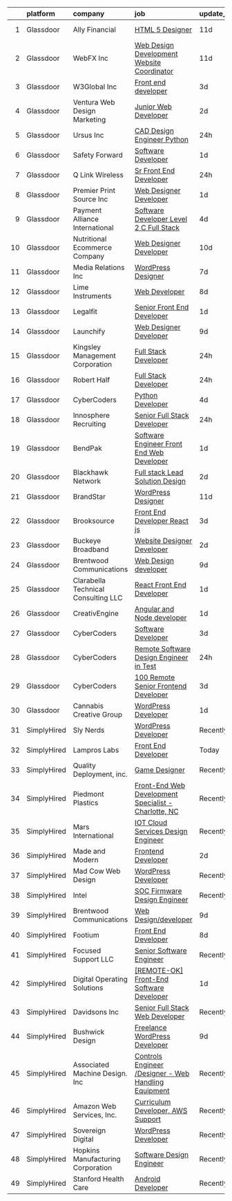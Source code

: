 

|    | platform    | company                             | job                                                                                                                                                                                                                                                                                                                                                                                                                                                                                                                                                                                                                                                                                                                                                                                                                                                                                                                                                                                                                                                                                                                                                                                                                                                                                                                                                                                                                            | update_time   | location          |
|---:|:------------|:------------------------------------|:-------------------------------------------------------------------------------------------------------------------------------------------------------------------------------------------------------------------------------------------------------------------------------------------------------------------------------------------------------------------------------------------------------------------------------------------------------------------------------------------------------------------------------------------------------------------------------------------------------------------------------------------------------------------------------------------------------------------------------------------------------------------------------------------------------------------------------------------------------------------------------------------------------------------------------------------------------------------------------------------------------------------------------------------------------------------------------------------------------------------------------------------------------------------------------------------------------------------------------------------------------------------------------------------------------------------------------------------------------------------------------------------------------------------------------|:--------------|:------------------|
|  1 | Glassdoor   | Ally Financial                      | [HTML 5 Designer](https://www.glassdoor.com/partner/jobListing.htm?pos=116&ao=1110586&s=58&guid=000001810972fffd8804ea212855211b&src=GD_JOB_AD&t=SR&vt=w&cs=1_771a8a9e&cb=1653720940876&jobListingId=1007867391726&cpc=2CAED5C921A5F994&jrtk=3-0-1g44n6016r18v801-1g44n601j38p3000-dd3b86276175e6eb--6NYlbfkN0DJ5QQ_XkAtnGD7OtNJBPWnMWX0-0yeBIg3SyIy7sPtwbzsSHHn3ObDFBkKUa5OGl8y0dJf7yi6WMV9-1iI2ctkQMj36Vqu3nfxqejcT7v8oHdks7-CuL-83cB3HB-Ah8QbIvJPvSePv3qF5JxlHe6ga12IDixKV-SilRGvR4Ha-swXKw3kcUcG2nZCHIr3XpuCOE6DrYWZfJUWBf-1qdgXTqYSFLo_6AO16FT3xCqqVSa3GEjh-m_4PIPPAbgD6_QV-nFJwHUQBOnKNpld3rBaOnPqc6SK4TtnUaHfrzk8REJ9bvQ5bsw8FXbDsNZyExc3cwMROuRGfLB0guthH-fzmh3XftZSCrjut_bIO3zlxsuVBkl7qC1A9YcUqXn5ceEqicUgXkH0c7hkvEMiVKT_LL_IkFEINrrwoj9I0rG3ZrhhqfjGoHDNAPxiyxsh_MOdlVZrp4iexlW3o0aJcAQZfcJa4bqFy4tHKbCFZBKY-g%3D%3D)                                                                                                                                                                                                                                                                                                                                                                                                                                                                                                                                                                                              | 11d           | Charlotte, NC     |
|  2 | Glassdoor   | WebFX  Inc                          | [Web Design   Development Website Coordinator](https://www.glassdoor.com/partner/jobListing.htm?pos=115&ao=1110586&s=58&guid=000001810972fffd8804ea212855211b&src=GD_JOB_AD&t=SR&vt=w&cs=1_c827d2ad&cb=1653720940876&jobListingId=1007867152536&cpc=1D891ED3EFC3904E&jrtk=3-0-1g44n6016r18v801-1g44n601j38p3000-d2b1e09899c05ffd--6NYlbfkN0AA3uNcJ0aeXBAdVd1dUlJvZjHaUXbbC2QUFGJChoFW7xEU327m6es5SMDBLQ2TxuFEa0RUFFTaqhylc_6hbIVXmDSLVufWYzaoHFGeAX05mImnfeRfYA4siJk5coIyVNPx-XreKQmYyM0J8nGfJtJpKNCrs1JRihQ99O00DYlP8j7TAO8Y04cOGZZIa_MpTpUSWir_QmYg9iNhKPLpfz1s2ceWeR11V5ySShX8X7CiSzJUpqd2EbVbI4YZ6jZV5PTAjqIVR-dcQtp_xxEktq6EsoSainfaj4J2eDlMGfuQy34bxF9Akd6pHPNTRn67dQSVN-LIn9a9kfYvy1xwpl3abzpvg2Y5XKr00PVao0pBe-D2pqEy1AZ_FR7cesQ1ASpX-mM16_5SX-p8TSxH9uCVV5h-455c5IaNpROYdWfOphOlIfP5-dQagPZZe1F-wjTJ7rhTg7OralivPfqmWPYCt_2q4TJkwyJ6kN5k69PrCmW_NIqWGuuYktGOIqLFA_8YvB6AjFlBt-pKPZmJF6q_7O9YUGolyUvBqGDrki5q0rx3tBxWaoLH5XbsB0HhxfcSJq_7IwxTEr9FFvCOnXZ7b68JBPKCnQo%3D)                                                                                                                                                                                                                                                                                                                                                                                                                                               | 11d           | Harrisburg, PA    |
|  3 | Glassdoor   | W3Global Inc                        | [Front end developer](https://www.glassdoor.com/partner/jobListing.htm?pos=129&ao=1110586&s=58&guid=000001810972fffd8804ea212855211b&src=GD_JOB_AD&t=SR&vt=w&ea=1&cs=1_ddbe5a1d&cb=1653720940878&jobListingId=1007889419347&cpc=F41FEAB56D215062&jrtk=3-0-1g44n6016r18v801-1g44n601j38p3000-cee1af2dbf592fa2--6NYlbfkN0DQr0I1mkHTYCHIQl-Z2q2GFo8_WIakD9g7JG9Jpso0F1szWHTNQT333qdHOIIMC5XkenjHyG7f6yVIRy_KGKxWbC_gJKq89XtGSki8jAymhnuZxKhKftoBMA8r_dcCHSkgK0A0vIENMTgqCVvQS94W2l67bws2_VF1ZmOGaesFcVeQEllFSjzindyIbE9dqrnEmvk6Q80vGJSzefwW1jXVqjf9SEYaoXGSYQw8UfDm6_VffZVfIoqm5PL4OhxFXps52-U3k_v-kQ8qntW9TtBAJXpgz39OG2MrAgvVSz_cbFozgdLl8oqwCEK5_PD5YskB4vpRvQ3uY8OZcK9IGwm9jFgUKUb5WhG7yTCafW4GbYYBTfodwEDHrJyPOEDgizj7iEJQVU79eugt9u-uNluFhD6TSZE06761CcOPpUjxKgUwZrilfM2pbfBUG88TtOmLwmakjX8RA_EO5a5yX7t7zT1DkObw2KZWaC28FdfMvUqkRn46j8crEpg1eFlOdpZbFqsDVm0NKIcwa3O7mvl4bOfoE2kOYXPgl8MRezAjwkdV7C7J-_44rG0lVm6qGlIxueucluRD0g%3D%3D)                                                                                                                                                                                                                                                                                                                                                                                                                                                                                     | 3d            | Irving, TX        |
|  4 | Glassdoor   | Ventura Web Design   Marketing      | [Junior Web Developer](https://www.glassdoor.com/partner/jobListing.htm?pos=110&ao=1110586&s=58&guid=000001810972fffd8804ea212855211b&src=GD_JOB_AD&t=SR&vt=w&ea=1&cs=1_562356a1&cb=1653720940875&jobListingId=1007892280145&cpc=C19BE7EA145E205E&jrtk=3-0-1g44n6016r18v801-1g44n601j38p3000-f58e0483c0f637ff--6NYlbfkN0CmraHna9DcHfF2V8twC4nd-R4KSekRWSQIrtAmzOAoEDGTnGSJl2c5m2zjDBOg3jEQ21fQLZE58Me1pvd_X1SBBwqGSbzq8gIWGR57smstjvD8BwlcAua1FnqLdGyKcjnRVI25IBWVsndNRI1CFM7pq2kHEMRssX0HKQfZMttVt5Nr_7Pkey6uzoAMjMQiOC_ECsAEUPIFzRiP8yeGZSCY4QQ06Onbs-yPJSz3TYOVtSYx9SR20ti7Q2YLlhBQyIWPwYUefiFmXDKmmvRYYMjUwDfNWfiVqtalzq3NeWZv0WpRJbX9wKTi3YGYdCIyUnt1lIiZZTldijG7X6URl6oTrByS3zQHt2IzILxOhJKNgUBfW4M6vZKRe8W1L0QNnitOzWTEPUiVbCRCvpfV53aZLGYN68FINp_W1d-44LPcD1vJdeY0JOEPnk-en8ZrX2DClgiZHN5K8JaxekXBlY6vdL6ajdjqqX_P-C9hKoYC8NGrAC-2VGYqLge1qwA_7wc%3D)                                                                                                                                                                                                                                                                                                                                                                                                                                                                                                                                                                  | 2d            | Tampa, FL         |
|  5 | Glassdoor   | Ursus  Inc                          | [CAD Design Engineer   Python](https://www.glassdoor.com/partner/jobListing.htm?pos=119&ao=1110586&s=58&guid=000001810972fffd8804ea212855211b&src=GD_JOB_AD&t=SR&vt=w&ea=1&cs=1_e1a41682&cb=1653720940877&jobListingId=1007899348079&cpc=155EB9D5185558AF&jrtk=3-0-1g44n6016r18v801-1g44n601j38p3000-ecdf41b4d1e677c7--6NYlbfkN0CT8vBT9H5mqECx2dfLV_FONLPDKpIRssxVwtj05Tmm4rA5I0VNOPdM1oYsK66ov5pj6iPwSSFOVX5QPFO8Nv2EPILl9BcubqbR63heN1CiXRTgsYdYkJL4k-GBQ9B8JnSs63UVZ9l0LqjPF4pOCwLZlv4oQuB4GZEei26c3EdSaHYGFZq8Odzm2xnEd7hMB5KT6Y6HWF0sc2rPZydovcv4HN3wWA-yRkOCsQLIVePqtBIH1gKTmBCVF2gAEzCroV4JubQWGS_FS3tqZBrXlj7OU-DX4116w-uERMbjCj0BAleJmE51Tz3xBswL8M_tPHHd3EISEuh106vUB0pvmX3UlfVJ2asYE2ijuDJiE7N99I_U3ki8e13W1oCJ_EC2VWaIRdwnk_gr43EC8y_DBLHfAHtkUCMoH1p67-0YCToGydb41Qx97IAwOlSaUAouc4Z1REZDxNVsbL5J6hjL73bdtUP2pp6EPL7izOUClAWokNhJjwUlJZ6B0mbA9VK7FJ7uZ-HWwdSPHWLVjs-DafGsgRHBhhATyWgl3EvHx2bn6FyjGdFQMEwnxCiXSe9GGzWrYcQugpjjZpTKp7EoYcBI75SFbv1LdcAsIYkSymJAl5Iyr9SRemqkRzBNt43F90LQt4TdMyHDXITueQ0vbNOfYMffCgOqODLLiPOlErFjkOdCT9O3pDx9V1p_FGz-T3SIGz3YQC8UpB53h7chb51M4FeY8VPC8vVPZNef0CZY_yEp_CshosIu2fzhEM-lU0l52Xk7TkFvC5hLCBlPwNPrBD7WDBIj3VwyiZqPHgTE0C9SbafMsKDWyvSHQWdzNFDJ5mswkiRWP_vl8DOL_tUT-7rN6IuvSc98VyflqYS4mQK_fH8GVReCV6qYgNJFIDUWzoPo2kDEBHVUsOPzGldWUHWx5hjOLH7b9wCWW8saPvmvoJ_F0B9mKclP-RlXLeREyBAliePR9Bcia_2cZTD1WKw3dt_PzNvq-cG1Eua-vB-ASmcfYjS9Ke2lz1gWkVE%3D)                          | 24h           | Redmond, WA       |
|  6 | Glassdoor   | Safety Forward                      | [Software Developer](https://www.glassdoor.com/partner/jobListing.htm?pos=107&ao=1110586&s=58&guid=000001810972fffd8804ea212855211b&src=GD_JOB_AD&t=SR&vt=w&ea=1&cs=1_986cdd1b&cb=1653720940875&jobListingId=1007894970502&cpc=95727D28359A3DAF&jrtk=3-0-1g44n6016r18v801-1g44n601j38p3000-d2234119712e96bc--6NYlbfkN0ATuzukLZvOA7Cxi5gGVTPK8s05ijijAIGQnHXs5Od0X2blyjSMM-m25ArxlsB45SY9H3NIzFHQ9e4bvurjNH7xdXqQ2i74zdS6RFiU-AaW7icQq74x3lyeJBGo1pYDG3HumxF3nX6MVtVITXkbqDVJ0XAS2qGIk9w48nK9--xD8vuOxOimk5SJomqHuNEg9Q_-awVdAZMzKJrF7PXiIhd_5I64AWkjzvijiB4LhXw7X-NuznNBfQEN7562DEZp9Mst5c38cLp-qmooTEehFWscecOPkfyxcQeTfKKaxk6krWy1CncRjy9LqqTyrItKXZRDCpnnjwn2c2XAPBRGK4sRq2361FcVwqL3DV9mJwT8IXflvvamXKVSzVWeo85PVbX8BI8GUMKOucquCU17l5ujwWczzBwx_PAqQhYU8RE_ra3RMXAh5T1Pxo5FAwH_e3JC-cxwTahqBQ_6TrCB61w5584l2HajSvE8FJMX7aNlDgL-oINcxIGHz4FNafIU1k1C7MklJ9t2dA%3D%3D)                                                                                                                                                                                                                                                                                                                                                                                                                                                                                                                                                      | 1d            | Grand Forks, ND   |
|  7 | Glassdoor   | Q Link Wireless                     | [Sr  Front End Developer](https://www.glassdoor.com/partner/jobListing.htm?pos=108&ao=1110586&s=58&guid=000001810972fffd8804ea212855211b&src=GD_JOB_AD&t=SR&vt=w&ea=1&cs=1_93cf3c22&cb=1653720940875&jobListingId=1007899211820&cpc=987D8AFE463DF687&jrtk=3-0-1g44n6016r18v801-1g44n601j38p3000-35b4da91724df568--6NYlbfkN0C1n-7uwLBmXreK9Hz04i1NaXR3ByHk8AHoFYtQOHcuct8v_y8Q8Nx7VN8nEPBN_jboIi0IHUUn3X22BMq9N37shm8wWDJm-e8ovFNOurJxO8WQWmbDfFLUTIQahsgMgAoxeXHP0qp158t7GRnrkyOoiCs_qSaBiSY6vhNn50kc6FkSFF9SvQwDuoygrUA28pwqWQJlvfgTG8kMquflZiOBJewibJUOVDGM2JBsdhNb3OVOcM4go4e8HE7QhTStFIC_h_sZpufEwhqiGu77oc5Qx5Ub_-GhwRrulgJz4B2-5SvHWnHP15DerIY97Hsj6kjXe5DJAygQUgyqLcF6-4fae0Ck-SuJaXsLOxqdxPKzDLXo4Mh0JJmkDGpi16zfBvpd4SrGBvg9Fl9j5XhpjMpLLoSuJcMJFr2YQdpAIyPeHG98rIzok5MoqWXOpHrTW7wTapk2AYvWc7nv2zR-z1yERR-esWpTmhDagJhZJCW16dW2JrFdkIPTmRI5ycRqd-tgek9P-LTP8g%3D%3D)                                                                                                                                                                                                                                                                                                                                                                                                                                                                                                                                                 | 24h           | Coral Springs, FL |
|  8 | Glassdoor   | Premier Print Source  Inc           | [Web Designer Developer](https://www.glassdoor.com/partner/jobListing.htm?pos=103&ao=1110586&s=58&guid=000001810972fffd8804ea212855211b&src=GD_JOB_AD&t=SR&vt=w&ea=1&cs=1_25f286f5&cb=1653720940874&jobListingId=1007895415403&cpc=E1C104E4DB0A9973&jrtk=3-0-1g44n6016r18v801-1g44n601j38p3000-3dc078c8e30d1a83--6NYlbfkN0DLxniXb9xd09bch3T7EymxCrgj1jiT2kSu__xrmi42oGxzzzo97FWMuz5H_UM-cXmzqa7wjzf8VoUiGyVnzssMnWZt8FcDOHILr7ug3XV4mgzy7rChbodvAPHAbtc8rcQYulHO-nuFQcCe4LKMjHKvpC-jfGz29N8gJX7Rh9PK7UOqqlSuRWHglqT8KpBPF--BTg9ng-HxksI_Nx1l7OQo85MI9sWmH5JRlenrvQYaWbNklqEVwweg_P2tjPxAliq3k5caWBgqM16IsOqDHBHGPrWiGbiDmRuyzgREzAeWGWCD9r6kERtiUjRwW3G2grlfzoDKtekp2l5I-bwnLaDvFVElxq5IOxOBfucUwMlX2zx9TOOf0HCf-fwUHEt-47WD8eJvG002nzoYUWOc1vfydzOFv1esDGyqByuZdZxuIqGTkitLDxzJmZ5FBLdStlJwM9sJpwUsFOYDrnJFD20E4WF-V-trPhDP6UmL2Vfiyfl0JeLJR-7t9mmMUcE30YGfe9e0HxJijg%3D%3D)                                                                                                                                                                                                                                                                                                                                                                                                                                                                                                                                                  | 1d            | Garden Grove, CA  |
|  9 | Glassdoor   | Payment Alliance International      | [Software Developer Level 2  C  Full Stack ](https://www.glassdoor.com/partner/jobListing.htm?pos=117&ao=1110586&s=58&guid=000001810972fffd8804ea212855211b&src=GD_JOB_AD&t=SR&vt=w&ea=1&cs=1_9de80b2f&cb=1653720940876&jobListingId=1007885964415&cpc=DE56C24FF6DEC286&jrtk=3-0-1g44n6016r18v801-1g44n601j38p3000-41ae1a49ac1b7205--6NYlbfkN0DI5MC_FAJOIN0uwxh5k2tHIccDik7VxFTFspjfCTPRyJ2T58NbkrEbH9QrrxJyZITEQIjOdHeT--GC6mkAj0jNdBz3vu4BbirtW4JHApgsEllww1ERw03U72qcwVRFpkI5opzMDS-KdxR9NGyvUD2mLELBXC_xWmG0ZDUeDdrxc5KDjdDi0ZoZjWTdesRiPvoZS01l6i0HeTXLEVudWZnlQ4XcmbgcwllAyHa2Vg8POwvHIh5OSys1Vjqy-J9rRRMX7Q9Z2M-fvEg3-fzUa8PjC2fm6LCLtaagmpBlaYyJxIEm1Y2NSiIzds8kz1Pii1PzGiJha8iu3i6xQ0Du593IIapaTyi-f41NY_yXK_p192oiy9YG8EziW8sJsYtmwtWROJmdbrZzEEczKy8m48dMoiDr2lJn9hLfoP6JEU4SEOvCIy5R--W1AnWXGYV6YWo0C_rzhTUpECZc_q0SFjywraL80fV8hYGTb5IipMwhoneGhOXGQb2VDGg1aTqTjtRr6oAztTVIgmGPAP1f46kc)                                                                                                                                                                                                                                                                                                                                                                                                                                                                                                                          | 4d            | Remote            |
| 10 | Glassdoor   | Nutritional Ecommerce Company       | [Web Designer Developer](https://www.glassdoor.com/partner/jobListing.htm?pos=102&ao=1110586&s=58&guid=000001810972fffd8804ea212855211b&src=GD_JOB_AD&t=SR&vt=w&ea=1&cs=1_efd456c7&cb=1653720940874&jobListingId=1007870163065&cpc=80CA950050679DE4&jrtk=3-0-1g44n6016r18v801-1g44n601j38p3000-05730f7d874a8101--6NYlbfkN0A4hgeKHdLyHgzaskNEvl2xXMVaueUT71iJOYpLYISQUI4874FyV4y-9t0XBQqIHQwgodLoD-hlKBw30pOxe1lfS9odE7bVLnq0mhISBtPVjY2wHSxJJ9n-Qo1a-L7K03ejCZ_ueN6182PjFP47O-7FCZrHRlTpoj7jtMdDTRdxMGfgMxiQLQIQXOB5-88trjzRFoBc2xAm7xgvHTA7Gcyq6-sMdh0nAJy3i6nBmMEfp2F6XL_sASGpttXO1Nmo_ONBQkS_xQ3NruX_8hz66EUJgnZbTXCwDxfWfsF0qnjJA7VbzXxWUw37DaHZxdkMjiw9bhOvdQOBQRjE50juxrnwiWwFPQ9V8EvMqzw47_8WwgV0SOrZfq0hzTiS9lox_oKoasuWFC_xtadzgKKDGSII3Kv7lzLSuqdHMHU1UQMdNv0CqS3rXI_pGkdwF7c8SLRlI02bzbdlq8G4qn8m80aDkN1hYemEURberBu7C5ohsb6JwdjeDAtYu0RUqUHlOcM%3D)                                                                                                                                                                                                                                                                                                                                                                                                                                                                                                                                                                | 10d           | Mesa, AZ          |
| 11 | Glassdoor   | Media Relations  Inc                | [WordPress Designer](https://www.glassdoor.com/partner/jobListing.htm?pos=101&ao=1110586&s=58&guid=000001810972fffd8804ea212855211b&src=GD_JOB_AD&t=SR&vt=w&cs=1_82222dd6&cb=1653720940873&jobListingId=1007880554824&cpc=A02452D03F4C00D8&jrtk=3-0-1g44n6016r18v801-1g44n601j38p3000-74167e276388d39e--6NYlbfkN0Cz3Rmax7vZCfytuMZp8f8gjpiHPDYSQsTIfBZvarE91dqugE1sjmNbTwTrQ6OtasNkZtz-Nc85ovv-SWbn05n1jRMKS04gXQMoydn4NEGPfS3Xa_VrT4zRAV_AWjbZdpNxAa9TCc5-pmV_0HF62B_ghKNKVuHBK6SEGphVkxn4TK5v6jFX_k3vxy8TE0en3EGBGO8Vm_c5wcZKZYMkw9oCBNPqwxyIVAJHW_IQGnoLrpqUj9EATFld_KTDjtBUV28gED1GM6g6ajjQp6D26Vt3-M6g2v7Cj3TCdTybdtxQWeVjsQo6G-S-Xa6N2WNDHy1vxbaQqv8dQzSQ9lm6q2q-yqmUOBZimhGVs8PmwIJgNf2HrMCt9JcH4ag2mmewCF4ub9tYASm3JW3V2ZQHVVMLjmOZogtPpGZRJOlef8jKIx4zEls9rURE3cHt-4J29PNZW1krZEt1M-oZmjCeJOOx8VOebjpSQHp5vG_eaiXHRg%3D%3D)                                                                                                                                                                                                                                                                                                                                                                                                                                                                                                                                                                                           | 7d            | Burnsville, MN    |
| 12 | Glassdoor   | Lime Instruments                    | [Web Developer](https://www.glassdoor.com/partner/jobListing.htm?pos=118&ao=1110586&s=58&guid=000001810972fffd8804ea212855211b&src=GD_JOB_AD&t=SR&vt=w&ea=1&cs=1_02b08f1a&cb=1653720940876&jobListingId=1007876718885&cpc=A65DF3A704A48F9B&jrtk=3-0-1g44n6016r18v801-1g44n601j38p3000-35597c373f928314--6NYlbfkN0A_J_R52A7K6Uu58fSnArEzcvrN90tkqnL8moJJx4c167i39hFUQL4Zk-7UX2GhT5hxHuzY4a9gxDr3_PtIv0QV_7T38w6iN0XPj5RED8qgxvUazQwRAPc1gVxWrjP8jPYn2G7EUdxFTEaI08CFD5ARGJbi741uOd5V55vfrZxdstVvtKGvJyXphHZn3DyqGwUqpfHuKu8baMksM8UnwHVvJP3qhIrZKGP6zB7j5-4ib0IPEi_g6QoQ5Xzg_H0PDcgabf4_5UfQ1EqpcSt5_qVx6kbohFqGSUOd0QWeIoZugYICTFKQKSkeix8TKXOf_rCzMyMRl2XLaX9VtXftX_R6QJapxy91yWqupmK2iI0ZsF9nkH1VmOO2w4LgdbDaKmQ4H7WjmpO66domRuQ8Kv7e4vKtlq30pk3pq19Fxj2nw3rqIlreKguZ1Ys4CPiuu80M5tRvinZ1nJtfPrHj-5GnukCoslcqiBS6oekmJMEWvA%3D%3D)                                                                                                                                                                                                                                                                                                                                                                                                                                                                                                                                                                                           | 8d            | Houston, TX       |
| 13 | Glassdoor   | Legalfit                            | [Senior Front End Developer](https://www.glassdoor.com/partner/jobListing.htm?pos=113&ao=1110586&s=58&guid=000001810972fffd8804ea212855211b&src=GD_JOB_AD&t=SR&vt=w&ea=1&cs=1_2d4b8766&cb=1653720940876&jobListingId=1007895236462&cpc=01657B10174A43CF&jrtk=3-0-1g44n6016r18v801-1g44n601j38p3000-933b07dfd4c6be83--6NYlbfkN0CxFT2HWqTq8mDizs098gCJTVHR58R6M2w3_w17s2jmZa3SxZxSjjIqC9O3o9NhfALvWh24vQWT65uprqv2rvKNlW_kbxegJ2KTyrt5z7m7YFfrTIPsMZ0nDAkzQwSMEm9dAIAVo1Ay6FHXo8C_Lb3b50NuuzdvDorxnAH_O7ZoMO-_LyUhUMcCiZtXH7XwBeiSGDdG5vH4tn69DqzS7ovulZrb3LK75bZnVV0fY-lHgb1C4dg39nLEvMPOGu9iKWhqE2W4UeedxCDvOuxiBgKxKTJi_rD3iNa6EFDo-6iLerEUrCnWyYvXG7G1M02P7edb3a9Rk2z3Gv96BhUdzqfawMmSh6s0mgQosHWnSMWKgJMPBeMx9H3mfzHSR8Eb49cMwd-eGS940QNzWgtBx6yhh1GhMeNG1eXsbzyCPhN7kALHc7CnMjBA7dl1Ii5GhB5mGqBbiM9E2CIalPhOAplg6fgbJlkMidBhSmHfvSIXEWURYyoYYCvD6sAxfTANPlE%3D)                                                                                                                                                                                                                                                                                                                                                                                                                                                                                                                                                            | 1d            | Remote            |
| 14 | Glassdoor   | Launchify                           | [Web Designer Developer](https://www.glassdoor.com/partner/jobListing.htm?pos=104&ao=1110586&s=58&guid=000001810972fffd8804ea212855211b&src=GD_JOB_AD&t=SR&vt=w&ea=1&cs=1_e4717334&cb=1653720940874&jobListingId=1007873147124&cpc=0A5953EA3E9CE03C&jrtk=3-0-1g44n6016r18v801-1g44n601j38p3000-262906588ff2f29d--6NYlbfkN0AR-aAJPz1BnSqWzdrWMdedROU4ejlzYpzmYToDmFFDvgahzMC3T3_G7m4cdAB83_VdJImYJ8Z5ohUQzXQaIb1cMoGDp2iE7jF77ebMet__wHm2-Zc01thLTrGMpbT77Y6DPCPW7yafK9HFTgqW6kWm5i8b2WuXA7Dx_85HileIUk8lSRlqKi12hCMkNGtt0qv2FKO08cTzMEqsSWJe-ejbTbvV-Ad-ga0fvNbLddIKHE503usWSwLY3_--x4PyafWyZlxifr5JhnS6TYNkYzcIt9HyVj3c60yJhfteIoglkvKL68FjeHlTlX6YitAQoFFdP3be2GmHQy-fpb-Aj5qktcoxAruCzehwMb7XHVUk63sQpXu5bZv6VSSGtuGok_cUGh9kHMRK53byM7hfSGVnoa9P4qFczfuTKGszOO8wuUCBq4yXtKccOwdwleDxkk57Squ5H3iV5fFWf9REY9-39SPBm-OgNxEwKlQugj9OdnWGZOe1LtypMqf5dZoSnyBu-OpgyPq4LQ%3D%3D)                                                                                                                                                                                                                                                                                                                                                                                                                                                                                                                                                  | 9d            | San Diego, CA     |
| 15 | Glassdoor   | Kingsley Management Corporation     | [Full Stack Developer](https://www.glassdoor.com/partner/jobListing.htm?pos=106&ao=1110586&s=58&guid=000001810972fffd8804ea212855211b&src=GD_JOB_AD&t=SR&vt=w&ea=1&cs=1_20dce869&cb=1653720940875&jobListingId=1007899293926&cpc=4269A4BF187C94B7&jrtk=3-0-1g44n6016r18v801-1g44n601j38p3000-9c7447101d0afd86--6NYlbfkN0BO7etqiBlVxQmFFiBvG2M15lGJ5gdILvmvgIDg51X-UnRXhhRh5Cx5VDTvPvzvaCVzvMDYOQQvou-ZOovXC5uBqDwWLoWiHvXU8BBtoaJAoLvLJB7023Epj-HVDDdyBFwgsuJjKaERGmsPSODxpxT2qBsE2U5qaIiIygvoyMxI2nXb8mMtnLvO8Rws3nIsvlJEi8eiPc9BevWlFbGlZD5abzgOM5KTmii-uqgjdpDzmhrEHtzcf8W6J2avaXaPMUO0O9UVJV8Kj2FSHddeWlfvgqZZ-Cpf_sFDOQLci7faeDbRvwk8K8FCGvo-BphbIbWmnztL24E8W4rlxrj7bpuqudZn1hlAt4thWO8HUI2DY4NjX-ATsQ5Qtiu8XrPFCrs1nS01-Go24EH7h7nBqUv23bEw2rfCjoycEIBm2GI2oXPo9MwfVhFq0Hv-nfJkwsXp6qTnqiNzfWCvZqzeMdJrdQsby98FXfEx6FNpsLN2xU3bg2ZQymrkRM_nxe2qa4ivdZeRzlzglw%3D%3D)                                                                                                                                                                                                                                                                                                                                                                                                                                                                                                                                                    | 24h           | Provo, UT         |
| 16 | Glassdoor   | Robert Half                         | [Full Stack Developer](https://www.glassdoor.com/partner/jobListing.htm?pos=128&ao=1110586&s=58&guid=000001810972fffd8804ea212855211b&src=GD_JOB_AD&t=SR&vt=w&ea=1&cs=1_ba7936bf&cb=1653720940878&jobListingId=1007899189042&cpc=F41FEAB56D215062&jrtk=3-0-1g44n6016r18v801-1g44n601j38p3000-0d084a643e864a68--6NYlbfkN0CpzDdaQkua3np5pkmj49lKioZwmwxQ-yx5plwbYmV_M2pe1leCSNIfmCReb53Vu-chSfxdQIVToqw1ghHbT2zQNkYerc53IgiUNMNQzpm8qpkRq4nDSRDPFWPscx3Izvh3FMw3FPTZvm5gFxO_feYDjL2RzHEiyf73peTs9rB2VXNjKRbOMMHf0-QopkUiI4R0A4weO2xmH48_gwNq3ORkSi7P_2sT2_k2Cvwaweyh0LP_CSIZrIrAayKL4SZKS2k0bNyDn0Dvtehfen6vq1hcp6H4aWQ2O1tVA_WomQb9XWg7bgIIu43I00sJvdQEBizw_9rcwOBR4EQlV6vstVSiYc2AMzgwZM5-j8wiG3rUIes7gSq-4uoCQsXjNeehAvnGGJSYp-aab2fjKis2ifDA1w9d8U5KAXui-zBSXy1Hn_ofLHURCzauXv7s3X_yfEyiQoNm6rOzv-ktI6oV6PfWMg-W9clZw-T0CfNqRhy-FXNU4BoPdg8GJe5xrNSjS2SdCR3iWNXFew_wR-X2yTey1o9xkrGxqC_7Ytw4VGVGHxXw0Y4rVAq_)                                                                                                                                                                                                                                                                                                                                                                                                                                                                                                                | 24h           | Reston, VA        |
| 17 | Glassdoor   | CyberCoders                         | [Python Developer](https://www.glassdoor.com/partner/jobListing.htm?pos=123&ao=1110586&s=58&guid=000001810972fffd8804ea212855211b&src=GD_JOB_AD&t=SR&vt=w&ea=1&cs=1_ceeda079&cb=1653720940877&jobListingId=1007886408058&cpc=6FC5BA77C9A4CD78&jrtk=3-0-1g44n6016r18v801-1g44n601j38p3000-be56e9b7c267f27c--6NYlbfkN0CpFJQzrgRR8WqXWK1qKKEqALWJw739KlKqr2H-MSI4eoBlI4EFrmor2FYZMP3muM2SfiZQKtD6Zi1hCBvaNtcaO5KPdYPJF4JddqBwjJHLGT__f5ngCZyagejA1kHKnH-fJdNKvkpe9GL9-kFNHbVJhHxU4ElYXqELk9zgDHnE9w6bCPFAoORJOquZ5nwsVX7w2yZBEIuZvkH3g6Wl103wbj_VwBFSWYzAvmMtH5yuNLeko-ABQLO6jAtu-QAc7wmwDOr9xMXQ4UH5pxmAQcq6AOw2FPNAJomykyXI9WCgrT-7tPtLwjX2T5u3b7ZhwXynvmSSDOWkVlcxVqPYp4j_5LsH1kYfK5kiMix1bTsXsopyK0nYoyS0TZpP84Js7F7-yHNXvvE91xF3hZBN4Ob1uJMrGFNQCZg6DQ7j9dwIV3J2JZD5zEk_s1VgewIZ4JZLvJzCq-0FESsbUsAZWkKJogT1YyMfSLwnEOGE4eUvSoCdFRIRmrXKUlLApXV61suLp3fuLL8Hopl1jnL5RyYQoOAT1HHrQCG_2y-YizJbz9a5LfQ_Bbd4yEl8QE0jy04QVSUwZ0pczk0h67_pRlSrUmKqfg1IdQDH_65fl1XjGMqNEnMm5XM1lzl9xlp_TgMRBp49zFNbcLRJveXzb99cDRLJ6OtgjX47YHvkaDc-RxNeAZOYcqL3XQJsn7btgPN6iA7aCF09bf0kpQT6czW6McyQyvXyF6KKwppolk8c0F3Vj51Rmd25F7GHCBwTfKxWvA2gcNiS3Mf1NvdgkeaDNvSHjMNeftx2D7oQDHgDSZUSHYPl-y_4CDZtbRSChYPVvmPr3jURcAlw61YM-fDSKTTl2zbIYrdDlleAeDjSu0AlS39jWz1in-JPdSQuUEOy1c4BuROvGunIQml6SpcGc_X6u49HkRyHBPbLuKLpyhmHNZEaIHMtszUATWVw0kCVcrIQskvFikTNDlR_xsFqB_EHApoJ3Zo%3D)                                                                      | 4d            | Minneapolis, MN   |
| 18 | Glassdoor   | Innosphere Recruiting               | [Senior Full Stack Developer](https://www.glassdoor.com/partner/jobListing.htm?pos=122&ao=1110586&s=58&guid=000001810972fffd8804ea212855211b&src=GD_JOB_AD&t=SR&vt=w&cs=1_fff1532e&cb=1653720940876&jobListingId=1007899180092&cpc=07D58528F3898F33&jrtk=3-0-1g44n6016r18v801-1g44n601j38p3000-a56fc56f28661b82--6NYlbfkN0CF_w5Z4bh0RlgYD6rZ41BNLGBqIxrM6FK-_-21cffCpj-PNq9iOKnF8GzvRk2z9VH0tXkQi70QBgNrYex7ko-7qaXtjzLeYGjzNPhnfS80ypzVtROCHkwt8y9904Gw0ocqwNalt4AfRF_at7FK-Y6ydiPenC_0q10W55wLAY1-9x_5DbLziBIfd0WiubOoeV0mvngD3IglU33pgUsPNe8ar-14qPFJmJUHJLnEVroFNkw03RLgE1tQS4NwBy-lelU2czXLnvZQV9jwtvy4VE8InDgC_-Q9FFtddmCie5lZ7Ou1Z9GJO9aqMOyl5oo-QzQnf0GmkpreedHJBitRzv6ZgsBzcdpTJeTCcbPQYWwKZ1hvRazyBHTgJiTflh-ZdqpuE05Zk6pegfUgdzDQELtIxPSWzF3pVH4IbKOyalR6awfgKHEA444WccxBRCC-z9olH33RuSBn3QwEiHCvD38Z89675WJSFPwt7LoZJLW_pf0En-YAx5vKh1SwttRUwPxqDXL3ECf7rdfMgSGPFvusjolTFpJ7GV4PVa7yvqJ4r9bpfhlxgrT2QAHmI8e_hq5mQuW0J3zJHg%3D%3D)                                                                                                                                                                                                                                                                                                                                                                                                                                                                                  | 24h           | Remote            |
| 19 | Glassdoor   | BendPak                             | [Software Engineer Front End Web Developer](https://www.glassdoor.com/partner/jobListing.htm?pos=105&ao=1110586&s=58&guid=000001810972fffd8804ea212855211b&src=GD_JOB_AD&t=SR&vt=w&ea=1&cs=1_e6b2c6b5&cb=1653720940874&jobListingId=1007895644956&cpc=B8AC0869831DBFA1&jrtk=3-0-1g44n6016r18v801-1g44n601j38p3000-404ee0e78abe017c--6NYlbfkN0AuAjYKnBHsdkcMxrD7ZJITXxV72vImVt5xOyKRJQecNAe9lQrsZPpldUEiILu1WuUB5h69S_RysfrTc3V-ISvm4uCV9sqSOBeyCqRxLj_LRqO_6859w8NXYKUb2RZ-R2voWOYVS7VQkfyABEUqBqETolhsuzEk_huSxUwWpzKWfI_J6Tf7bLOGpCcKRyAnCczpDJvLe7BCwtPaL1arGouvq2ZCXiKpGtcRVnLJVtIssc63B243AgsFps9wZZ-X_TKGNjnQKC18EwRwn80djXJRhPbAd9o0kmM-qMdsJxRedUUONvVkm0lEwG8UUAWRRcphexJarqIhpr6sseANthyO6Cx9NeZPQjMn0UTthXLGXpc-F_0bGl70-FjK8LcKuAT3rlMN_zw1CPJKx2rni_a4I0_YPrUzdBBDKy5jRGJKUw8Oc1I5O_T3LqS8oQKRt615394o1ZwKKs5-nAiCIIT8fRxOCcBa7S1ukN9i3MDLJNkkUMEYneDXrspt3grAiJi9WYgOPEB_EScKyCiWkZdBEdc3cP9MyQk%3D)                                                                                                                                                                                                                                                                                                                                                                                                                                                                                                             | 1d            | Santa Paula, CA   |
| 20 | Glassdoor   | Blackhawk Network                   | [Full stack Lead  Solution Design ](https://www.glassdoor.com/partner/jobListing.htm?pos=109&ao=1110586&s=58&guid=000001810972fffd8804ea212855211b&src=GD_JOB_AD&t=SR&vt=w&ea=1&cs=1_3a17a476&cb=1653720940875&jobListingId=1007892412144&cpc=6EF74AC2F94C1840&jrtk=3-0-1g44n6016r18v801-1g44n601j38p3000-e36abfdd26177038--6NYlbfkN0C0ypVDY4-8ByenE0etoQUbEbmqUK4CxMugKcitdDNcCUPR4JIw5GKqMWqCeJj5nFepsVzu1HJ7LUtBw-Yec9XS2LrhGu7R7I7yAhnR2Rb8TEy-U9VPAE-xoG9ILdUnbhd2x7zNmbOr5Ym9_VUVNTcFwxY9bj45GiZbQg3m9SmgnmNLDBRiaIbDX9TE6Fc5AAzLeZpZH1SJc3tCVA2QAho71vBEgH2X2SZcz2fDIMoqTp0Mr7fCoC4hhOoN2H84tqhys9V3W2d4tuYMEpbZbcPOqApg5o_5U02BVWvKxhVmcyYo8lUqVev9EaRu7U-11Ubv6aXdFomAL9OpEczKWxNfTt7IFhs7X8AoXysb6mSgOS4A3E09s-mDh9YsU_J_BYfZQ1vWk_DSvHECgge08VKpoRLlEGzFBcz1ruDUvq6Kb_BLrOFSvWfDXPSBKGEua3604_ojPl80z7ew3dyjQ5NBij5f2eg_mn6TZaML-RybguFXOCNZaqVqk4iVC0ptzfZ1WWnYjo0iVQ%3D%3D)                                                                                                                                                                                                                                                                                                                                                                                                                                                                                                                                       | 2d            | Remote            |
| 21 | Glassdoor   | BrandStar                           | [WordPress Designer](https://www.glassdoor.com/partner/jobListing.htm?pos=121&ao=1110586&s=58&guid=000001810972fffd8804ea212855211b&src=GD_JOB_AD&t=SR&vt=w&ea=1&cs=1_8991749c&cb=1653720940877&jobListingId=1007867433038&cpc=B076152010A3B66C&jrtk=3-0-1g44n6016r18v801-1g44n601j38p3000-d7a22880b611de15--6NYlbfkN0BKuvgbkNpLKeWFFyr62gtYPnOEND6JwWtRDQHvF_ULqmMoCCUUD5u7nFNCdmXMvy3RGmffqILI0xCtkC7rwoI0ZUoWqdosxhj8C_HUjzNmmb-vUcE-0g3dVvLvc7g9lwwm36uaaGGDqD9JMLyIcqHNpMWIWoOi_0s0mZVjjjGq8yw0R0kyC8rDtfMSHEsm-QjV5D22KQ4GszcmBlMSwlQ_RZAoUPPQ9Sslm3rxH5tAB5gVgVIzSjpSc4yWS2aOOgiF0c0p6lYrbs27fr06gbLK859ctGvx2hsyp1AJMHm-xe22qZLbZB55m3YVKvKwA2Shsu_rkIfKKTASajEqtdxWSKr4vnfK2vpFVAhrmoz6rxudbVnw_w82PLHiBd-IaswoHiEXttQUeEGsOj92Z60aFgjLAxoRtT0BUr3tGgNYc6VD-ZFAUu1ZLMmmkz_64t0tkJs2xdE5vgWl6LxAZx8ihx8Kkhxe1xqhUdFO2wBeHJz8C-Q-OFOLq0_iQPMILKI%3D)                                                                                                                                                                                                                                                                                                                                                                                                                                                                                                                                                                    | 11d           | Remote            |
| 22 | Glassdoor   | Brooksource                         | [Front End Developer  React js ](https://www.glassdoor.com/partner/jobListing.htm?pos=125&ao=1110586&s=58&guid=000001810972fffd8804ea212855211b&src=GD_JOB_AD&t=SR&vt=w&ea=1&cs=1_ac24a172&cb=1653720940877&jobListingId=1007889200116&cpc=9DC6E4D8324653EE&jrtk=3-0-1g44n6016r18v801-1g44n601j38p3000-b4002c12f8846af9--6NYlbfkN0BhNN3PPgKPbTMZB0Y0J5JTZS3FnMM-ugqbblX4_m-srDJielPNCs_lvQXXEB0CV7NbrI4kYCKeuOjHs_a5SVj84rXqSSAYg1xMolgVbarUrjiv06yzTrPt3lzoZn16e0bkrqkAnBTntJyjbpceczG6xI20eof7GPCFwl0fZGrgZntU7o_f-9Jgdm1UODFa5aG5MaK9Zz81FBCx0iPahpLtc6RIPi5SjMTo3bAG8F3vmvuJqmZcRLRDhiju2VNsDX7MpZWppFuagMSDW7nltaj-a6nnsVTXRtt2QSctr5Th-zSMGNXjavJkThOX0EPYPTgHVDJdI4uK0vbCkTPDsO7JU-cziJHC6-b9kk9IPE2DQ2XIBwCYYbRbG_wX56mZshL7xT48Kn0QW6S_cyfcmpVm1Lp2NW9B_BDzyZvPtxtV5ZhNvlSz52D8nHFChsfmsEpo4GqN9Kr7-HABd14SWrLu9k_6aBBuOszWs-4P7rD13pOw4r09rJ0hHCTZWesK1qGnuQPL9vvUVg%3D%3D)                                                                                                                                                                                                                                                                                                                                                                                                                                                                                                                                          | 3d            | Tampa, FL         |
| 23 | Glassdoor   | Buckeye Broadband                   | [Website Designer Developer](https://www.glassdoor.com/partner/jobListing.htm?pos=120&ao=1110586&s=58&guid=000001810972fffd8804ea212855211b&src=GD_JOB_AD&t=SR&vt=w&ea=1&cs=1_a927228d&cb=1653720940877&jobListingId=1007892444672&cpc=6FC5BA77C9A4CD78&jrtk=3-0-1g44n6016r18v801-1g44n601j38p3000-9d3796651fe43207--6NYlbfkN0DDmOwFuYy1-IGhenWxj6rZmHL3sido_coM9cPKCevLMh9RSnvCRogTTFMO-82f4dc21FJUjC2rci7LGqOPyQIvZuW5UBiz1-ZpCepqKz1azeuBgdLRUyGBNyWZJkyyzkX0hB6Nv7GEYchU7jHch1Yng2OHXqu9JtvBzn3gEAC0o7aS5MkJLn036p2_zFECVRUL0Eebc6_WrdMv8bQGxGX6HUsYm0xd8I56DCPuW7faXj3A2PxnoJm0QQLh5L9OGgcU4GE30mg0rHBTbn3CYL_IoqGLKRdT2HmkcxeGZUz2IBYPQxpc_Mf72_nJp7XYzOhU7r6tP-LSk918FxPcH98xau6794Trgo2ik_lCJMoGpbjozbc9PeKeKrm5fnWX8nA7XrfqM38excUa4XjPKLyLlg524z85ABr47QKm4YDxu7KLj2BKa1gZFu4PnmnZdW0W9vhKDhnlvgOgnBd7bsey8Ry6adppaIm6H0voVVYwRMKwaLOiBeAc22s_OqNN03ETSXQ_bjMiVw%3D%3D)                                                                                                                                                                                                                                                                                                                                                                                                                                                                                                                                              | 2d            | Toledo, OH        |
| 24 | Glassdoor   | Brentwood Communications            | [Web Design developer](https://www.glassdoor.com/partner/jobListing.htm?pos=112&ao=1110586&s=58&guid=000001810972fffd8804ea212855211b&src=GD_JOB_AD&t=SR&vt=w&ea=1&cs=1_be67f606&cb=1653720940876&jobListingId=1007873468245&cpc=0C139D4CAD5A6DB2&jrtk=3-0-1g44n6016r18v801-1g44n601j38p3000-341c58f7972e474b--6NYlbfkN0AN0JgPA-XpNJSbtAEDix7jaVo_gHtuHPPykYh8covFIiROmewgjv6ou99YBbZzIiUGd7YMzcytceBprPVgAOrYmhYZjPrHTztbY7IEn8-v70y1A9pP4zMbHa2Yb9vaKybTK6WpJYxscLa9-6_ZI98RmNL3tbq8v3I4b3szl0MGEUbNPOXek9HSrZsmQI9XA3B0iFPmXXiI91RcTi739O9-0PEXTz0_HfKq4-tHW2m9VhaQZjibJVD_UPXUovqqhCHsR_5WjYxGQ6od8AMiEUiIYqS-guFMAdH-yDwe7CJ8wWICqN5EiB07wSOKRpIDKbRYYmbm0L_7YiXiogHsmdLjrVxmnvaaQW1xz1QpoFk75HJdntpWdIIheQ0ryxXdmI7_94Zaw5lVG1O98AW12KteyA7VGYxG-MC-nt-bExdVUdaD-MmIFF4ooG1ER0WSFwS69fOKNWaVmBswb6Vhes4oF7omzgCIH-6fGtkoIlrXnAE-cgXn2jkQ)                                                                                                                                                                                                                                                                                                                                                                                                                                                                                                                                                                                | 9d            | Remote            |
| 25 | Glassdoor   | Clarabella Technical Consulting LLC | [React Front End Developer](https://www.glassdoor.com/partner/jobListing.htm?pos=124&ao=1110586&s=58&guid=000001810972fffd8804ea212855211b&src=GD_JOB_AD&t=SR&vt=w&ea=1&cs=1_03299a2d&cb=1653720940877&jobListingId=1007895238988&cpc=0C139D4CAD5A6DB2&jrtk=3-0-1g44n6016r18v801-1g44n601j38p3000-6f28b8b088aa6a67--6NYlbfkN0ByneEcKt0mYwF8Ze1fzduqOECRAk_zLc75jaGrPey9dZclktypeqLObluZqLtrrQ_qTeZHUX7RLNsMhKX_Zo31cSPJTSfkjmKicJw3QTKfj1YDfkF0Eicf7cU9Q1fXR25NhfubWkeohqbrydms_KUvFVSWI3HIGWnhLMT_CDFl5BI333PGYt33HpuPS-0tZu83UktoeT2_koJedoGT2QBpRzCDarm3HMM2J4GJATTMijKSDcQtYHIdgz-71jUvrSQyswXMCJKnmI-INb1SEXVZjLcutn1xZnukSMWN8yCuo-UPCIhjXXVG82ggKPNhhdDNXntAdpNzNbmrfHCIOgtdegH8-8dkfvFgrcPWEQdm3drrorqI0Tlpw3-rpgS67MfZ56KoZ1jU64Eo3q6JhbUGhFCFry6sIKWG1u0cmLz19C6_kwNffd0tkdeqvibfC9K3xxlTc4tXzWsNBeYK5-ouL7l0WrcBT11WLyjS5TgQ79irQxvJmoLVwem_P5DzZAyr0kqbRTPBsQ%3D%3D)                                                                                                                                                                                                                                                                                                                                                                                                                                                                                                                                               | 1d            | Remote            |
| 26 | Glassdoor   | CreativEngine                       | [Angular and Node developer](https://www.glassdoor.com/partner/jobListing.htm?pos=111&ao=1110586&s=58&guid=000001810972fffd8804ea212855211b&src=GD_JOB_AD&t=SR&vt=w&ea=1&cs=1_239838c0&cb=1653720940875&jobListingId=1007895190317&cpc=C19BE7EA145E205E&jrtk=3-0-1g44n6016r18v801-1g44n601j38p3000-a94d9f60e8b97e14--6NYlbfkN0CKNDqTNCGzGpkFyNdh7uOTOsA8SnCa59fbXz4FjcTWnGCtEmeoRpM7CDyClEqMW3rrIAwbdUhbo4SkMpXlh12ADNUC7O3elUKedgeyJihR2Coort3ugIov1EDBrcScxpXJo38DBvIx9NVoxQpsulc4pLNE_LtE0Y6SqT2mWKl3YYblO5FQ-9H5wP0DBZ-dGcauxvPnqriZOaDfxSThYpWE2KiXcbM_yKjeMmVRGx5G13Dv1U_QWSD6vkBSsIw41F0933v8aJn5IDeY-jDyCt5GRBEJzAtQaB84-4JkTPvMnj7SD-aAEFtQS6oMBcP6FnW2n4dn8SF3BDbiZb84iqo2q55V2S65flVOYsHz-h_qCuA8v-I5Yn3yydX5jWzXSWzWk5B20UFD7hBn5yCWvbrclGcbpMTYO5wW9hgxDt2yiDzYZ1tH27K7iwpaOWrQiJFJwA4VYPGYbuU830bLHHR5AflyIntJqI7DNDGXb8ob8IwhwXgA7VCPJOqpUgs_CWw%3D)                                                                                                                                                                                                                                                                                                                                                                                                                                                                                                                                                            | 1d            | Remote            |
| 27 | Glassdoor   | CyberCoders                         | [Software Developer](https://www.glassdoor.com/partner/jobListing.htm?pos=130&ao=1110586&s=58&guid=000001810972fffd8804ea212855211b&src=GD_JOB_AD&t=SR&vt=w&ea=1&cs=1_fbc226c4&cb=1653720940878&jobListingId=1007889347842&cpc=FB7E4A1762AE5BEC&jrtk=3-0-1g44n6016r18v801-1g44n601j38p3000-b43398173dcda918--6NYlbfkN0CpFJQzrgRR8WqXWK1qKKEqALWJw739KlKqr2H-MSI4eoBlI4EFrmor2FYZMP3muM3q8CJThxyMk2-WFMMbs8qjZc5XQOVpHWWeMjib8qgkDy31CHWZUuECdYUsl3rK503IO7bhZZFUMk40e8evsvSFvJa8uo-fpcod3Ws2rtXgkRbNUXcLGnuZ7wp6qBCcL6N6JjLnu0266X2CJE9lmw-B-_ax3ll1CqJyCt6kLnsYQeTTF4e90tiKrrbp1HqWfF7K-JQH_WefMooMoh_LK-HZpxZiqqewy0iw0r0EQdwFvoKluA9knTLIfO2PqJgYYCCXK0X9td6EfqB5ywP-XfnAO5f6XBdyofOO3mmrnOLPAmPvhRlZUqh2nSdnf7zLKZ1BThhCrFhxSB1AiJfBnU6qch50K9-a0hgMVQUS8t1jzzgDGp3GWuJrBkd12COdkUopgi9CqRbIB9PRJA0I3qDG-0yYowt5kO5FddKz0cFsQD7x7Go1yvpZ4dqo2IpwToKK0qzLZia0WaE93EsYSdO_R7D0DtNOxz27j_xYxxymeXSQzktuxbTbfj1WfsgrM_EzK7g_xDrGDpt7ODwydLFliKeS3WF_TB_IFWsVdmEYm5WRJqnM__lMvq9yDmJeSW0L507G-t2goLyP5h4V_9ogr-kb73oooCcD-RqqqDLRnUJXkN9eeFAFc_9-dpFw_uXKZvoEluFNbdqbdYA7I3bWlI9JfvDTQIzPR6bKYMnJt67ws3fPgubsjfT1VrbLxJR4Nk9Ib5tuOTn0fbwTpmNmuF7rKkZsCy_YrLU4eWiRM8ywcqbIMm-bDZiUvc06uZDK6SSCO8v6gsUFI56xDUUVWqh_U52HDe2R4q8c-2jsh9NC_9rtl3jWl_rfROeeQsIw9cGR2ExenrMkIkzT6btR4tk4Y1Zjx2PbFqxadvWxKB-fA7v1MuiolKKapaSz7WpEwXD5XsAQBPKU58eT1t1oxl5yiklMA8-Yy_GH4ycrwyJcplc6NfgzALunEaZ-r7k%3D)                                    | 3d            | Milwaukee, WI     |
| 28 | Glassdoor   | CyberCoders                         | [Remote Software Design Engineer in Test](https://www.glassdoor.com/partner/jobListing.htm?pos=126&ao=1110586&s=58&guid=000001810972fffd8804ea212855211b&src=GD_JOB_AD&t=SR&vt=w&ea=1&cs=1_a2eb8780&cb=1653720940878&jobListingId=1007897917765&cpc=F4EED0218A761C36&jrtk=3-0-1g44n6016r18v801-1g44n601j38p3000-5d6242a420da3818--6NYlbfkN0CpFJQzrgRR8WqXWK1qKKEqALWJw739KlKqr2H-MSI4eoBlI4EFrmor2FYZMP3muM2gOFkjv_1GNBb2or6PT0v-4na8b9tQBbEvrhpyNU8ng6xEBKjuJBqXVWab3DZDSOAGyjfBoyK3fFkUiIlYa_CzV454CkQIf2wN4faDwd1N_xEb9jA3AH1ILFXoZNLC4cqnM3miVMYq75TzVl78cj792eBUBT5plleBiXO9KTOtW-pScW0CImvXBBMhY9wkQE4TTdz1kwLpD91AJZsI75M07YbMGwtm_buxbeKI2vMCUSPaV0E6vJ-b98J9Xg7aDxQ2xd-vYZQGjAmhGiEEKB21X1Xbkd-tDx7rUiKwVXXDfk0cTE62aSXBMfl6CrXp4ZLybQQWnKoZYNRV0tjpdJzNoyN3HtjLjeW078e0qsWaN3jNtzCrr4Zk_chmBPLj1C_lt3-LVhF5EzHzCfd7qWGPgDu36uZ6E7uQv77-s1itQWBjCa57tMcDN8Y8tFSDvqb674EFbijgrhjjoGMwd8LAfbzGpnVSq_U8ersBpv6DsnEwGQf2gnOpGARtWyjlzf9hWX3QUIT3WFj4v8I5mPxoSqF_O3XxoZimKoUZfgOoc_oNM83qAcIQ8f0HtaIeNv1W3pRC4p3UOyZVR1NaVFf-kA9401Xcf_0FQ6DQR9hixCGDU8jD8ueGndk8PGGZ8FbKMiHzlanDlInm6lZkB0O5RwR7EIwoeQUOPBpYI5kvMStlFeUN-37MO9IgELIZOd2kfEJQDzYulBkeV9oU4Zjo44kKyq8m1STzsIM-8RZmgc21P90Jo97otVdobiIe8GoUwJbFzkYBOStDFjGAVNsYsedO_xGoNcm_Uruj1P-6p_mG88RoPoWWQC7_cbBFvsHTJX6ctjpzCO92Fc-RHp_vfEplrb_PLFsPb_Nc2WvRquVN5XSQm9IMOxWxBiEpsrrZ4xjehdZo0puk6Swtk-rjZip0_zjedQNlnL1fYZMb6RIRZsTtDyy7p17WFfc7cmNRVAx2Be_9fg%3D%3D) | 24h           | Denver, CO        |
| 29 | Glassdoor   | CyberCoders                         | [100  Remote Senior Frontend Developer](https://www.glassdoor.com/partner/jobListing.htm?pos=127&ao=1110586&s=58&guid=000001810972fffd8804ea212855211b&src=GD_JOB_AD&t=SR&vt=w&ea=1&cs=1_ed6586bc&cb=1653720940878&jobListingId=1007889733738&cpc=F4EED0218A761C36&jrtk=3-0-1g44n6016r18v801-1g44n601j38p3000-65b4e3eb1ddccbef--6NYlbfkN0CpFJQzrgRR8WqXWK1qKKEqALWJw739KlKqr2H-MSI4eoBlI4EFrmor2FYZMP3muM0_Vn_hAZz_7QFCW44-xhkjNM6pHIEHrnt7B7ay_3IiDjZRhl_ZSrthCSG4fp_NJuHd7P1kfq-ADg29Pw-3I_bm4zXuI6KuuX73gXwgfmuXWDv9yeHoj4XtRL5dsdGTq5c8wCP7EvaESbrNTMsDi2fxBLPVutO6_4FsugfSxYn06vbpFOQFX-PxxeraZlK36o7xc4qTlNAECA5Phpc-HruvcAp4K21gWtPxiAiH2AHuCYdIOSqIBtVTODtibilmRqBKkQyMerEB1XDwIUadTWBGxXFhE2Yadvip3-aGO_-XemBZ_EZbzUqw-M4-Y04nGUMROxTIhlxNh_2ALYDWCsrFutsxHBOETkUK55gXKzEpr9supMDfQwSMbfA3BLMiB0L33JMQd_-qEPyEQa2I1CjnRxRF12r9xSWSKyxM7M3ZVQwe8MT9WGXr6i49HrjTbBrh9uC9mKNfgiTCMxZLcnSjATW_meJyG_L6G5vsJgfOvW_MrkP4JW971blqa8TNQUZ72bk9AupQOtjoFIzEoR3HAJghOiWP1YAonEZ0PdhsjwXTo0nVVkVrH3LAWjVoFKeI3uUbD9yC_lt1CFvyvh4IsLfl-wpreIDVRC35ihk1EqStKUgkWv0fkjbbuJwA43nT1EappMf0JVLohdptyIB8Qmhw6qn6LFGedSZVTcoZftCKs7eghC_rgyXh_HnfcPFNGHUwEI1ccdv_LoIYdqR0NwfW4Cn-BAFJOmUmppbb_5dtFE45qMXtNpH9cMZ7tN3nAsdjlV-bF2xuTLDwslk205Xm61mgeDS-Dz9lg2CyqxPhCmnvsb68MXrr2HpB93_j0gvTqt7EfwqtouLy_C7uGSnkyZRPuTy6TQLp1OoBTCRFyzNQ6gT_NFNzsyYMkO58V1TmaM48oXBp36BneiIOgGo0FMDNMf8%3D)                                                 | 3d            | Los Angeles, CA   |
| 30 | Glassdoor   | Cannabis Creative Group             | [WordPress Developer](https://www.glassdoor.com/partner/jobListing.htm?pos=114&ao=1110586&s=58&guid=000001810972fffd8804ea212855211b&src=GD_JOB_AD&t=SR&vt=w&ea=1&cs=1_0432d241&cb=1653720940876&jobListingId=1007895178978&cpc=D69957E0862862E0&jrtk=3-0-1g44n6016r18v801-1g44n601j38p3000-816bdc493e0abeea--6NYlbfkN0D3TIwmCaVq8U0--cooLK0HV9Y5uKHQP5t_QbqM6bk_kRmy8cy96QqR5OWxkFosEDypezX_rY9E27OE-JvW5xOVJntv-xQU8OEnlHBFgUXOmnYQTPuUmfeMolbXgFxUcU552igQW_ec1-nrnWqO1PTWB4d7U5CKFfjafjbmGY5t8rtKW3IAb0JbTMYBkKHhWggHqxNMT4y2xyZs04NFDdYV28jy-RswUfCdDk5kAAGtga9pe4t-fbKvojwO1bsFxTpTMtAg6BI9g9m4SXsMryWJc7uACR7wTVAHq-eoCDUXJMt-0kSmTCvBnEwN8KI8mi9_W8h2YNm24PqV2K-J-l6n6jibB5-22zPhN2U5P_jpyVo_DHgKt9rshKxRyOsVv7qRbsQr6kPHfExzJ6h7cjl_SkAUAfA2-CirImFNzXX3tqrM8BJwMG7wTIII2o2OV9jxkEZ8o8x1CfBoORO7RSmKU0RmBrdAXHkkbNBSwL3HgFVpXRE7psutwhyT4kTXh_U%3D)                                                                                                                                                                                                                                                                                                                                                                                                                                                                                                                                                                   | 1d            | Remote            |
| 31 | SimplyHired | Sly Nerds                           | [WordPress Developer](https://www.simplyhired.com/job/UNyYQR3FbWU192Sl8FyisuiwNog1T2pwDfkUYbddOrx-o4LlUxSvDw?q=design+developer)                                                                                                                                                                                                                                                                                                                                                                                                                                                                                                                                                                                                                                                                                                                                                                                                                                                                                                                                                                                                                                                                                                                                                                                                                                                                                               | Recently      | Remote            |
| 32 | SimplyHired | Lampros Labs                        | [Front End Developer](https://www.simplyhired.com/job/ZgaI6OTl6VKuLJsJiKxOT7KKc9yduTcXsxbXQZ5WIWbjfOY3RPogLw?q=design+developer)                                                                                                                                                                                                                                                                                                                                                                                                                                                                                                                                                                                                                                                                                                                                                                                                                                                                                                                                                                                                                                                                                                                                                                                                                                                                                               | Today         | Remote            |
| 33 | SimplyHired | Quality Deployment, inc.            | [Game Designer](https://www.simplyhired.com/job/LHYLsI2N3j32elWA0ZujIzXaE6BlZFr7mjtVKW3jOtMRGbzW05H8Wg?q=design+developer)                                                                                                                                                                                                                                                                                                                                                                                                                                                                                                                                                                                                                                                                                                                                                                                                                                                                                                                                                                                                                                                                                                                                                                                                                                                                                                     | Recently      | United States     |
| 34 | SimplyHired | Piedmont Plastics                   | [Front-End Web Development Specialist - Charlotte, NC](https://www.simplyhired.com/job/puGR9dPSBhy7ioI2V9eUNXxatJn7aHUtRPOv1P0KxovbLCcxd93c5g?q=design+developer)                                                                                                                                                                                                                                                                                                                                                                                                                                                                                                                                                                                                                                                                                                                                                                                                                                                                                                                                                                                                                                                                                                                                                                                                                                                              | Recently      | Charlotte, NC     |
| 35 | SimplyHired | Mars International                  | [IOT Cloud Services Design Engineer](https://www.simplyhired.com/job/DLggmHGoCPaEnCmF6HT2EXWbpVB6b4nHYxC9GzrnE9P-s9JU-9Bqcw?q=design+developer)                                                                                                                                                                                                                                                                                                                                                                                                                                                                                                                                                                                                                                                                                                                                                                                                                                                                                                                                                                                                                                                                                                                                                                                                                                                                                | Recently      | Piscataway, NJ    |
| 36 | SimplyHired | Made and Modern                     | [Frontend Developer](https://www.simplyhired.com/job/dIw9Oa81-MuQbPVcUWoQr3uyVkrLB-CQ4-kfQKb-MUJiod5Ids5gPA?q=design+developer)                                                                                                                                                                                                                                                                                                                                                                                                                                                                                                                                                                                                                                                                                                                                                                                                                                                                                                                                                                                                                                                                                                                                                                                                                                                                                                | 2d            | Remote            |
| 37 | SimplyHired | Mad Cow Web Design                  | [WordPress Developer](https://www.simplyhired.com/job/m4BE9YtL6IOQzI2rz3eXeuoec0eugiynGoj7-z8tSoGmPZr9qi-2lw?q=design+developer)                                                                                                                                                                                                                                                                                                                                                                                                                                                                                                                                                                                                                                                                                                                                                                                                                                                                                                                                                                                                                                                                                                                                                                                                                                                                                               | Recently      | Remote            |
| 38 | SimplyHired | Intel                               | [SOC Firmware Design Engineer](https://www.simplyhired.com/job/rb8mmx2JmF6883hHjFJGz5Y5N7A35Zh7jsoYVG0H0ZlOYBOAtMl2DQ?q=design+developer)                                                                                                                                                                                                                                                                                                                                                                                                                                                                                                                                                                                                                                                                                                                                                                                                                                                                                                                                                                                                                                                                                                                                                                                                                                                                                      | Recently      | Folsom, CA        |
| 39 | SimplyHired | Brentwood Communications            | [Web Design/developer](https://www.simplyhired.com/job/V5K1wbvLh_2I2G-wu96ZFeRaS1q3W4AuewPem0uuFcoflL0Se6XSKw?q=design+developer)                                                                                                                                                                                                                                                                                                                                                                                                                                                                                                                                                                                                                                                                                                                                                                                                                                                                                                                                                                                                                                                                                                                                                                                                                                                                                              | 9d            | Remote            |
| 40 | SimplyHired | Footium                             | [Front End Developer](https://www.simplyhired.com/job/2pZNSSmtswuCsCvQFyLfLviaWUqA1Q7dgd5fP6G81FKazw9wDOb0Fw?q=design+developer)                                                                                                                                                                                                                                                                                                                                                                                                                                                                                                                                                                                                                                                                                                                                                                                                                                                                                                                                                                                                                                                                                                                                                                                                                                                                                               | 8d            | Remote            |
| 41 | SimplyHired | Focused Support LLC                 | [Senior Software Engineer](https://www.simplyhired.com/job/Oy0JyfBQrB7idC_QUoj5aAz6aJQW662K8w3ejBmFrAgNpb4GXoJB0w?q=design+developer)                                                                                                                                                                                                                                                                                                                                                                                                                                                                                                                                                                                                                                                                                                                                                                                                                                                                                                                                                                                                                                                                                                                                                                                                                                                                                          | Recently      | Logan, UT         |
| 42 | SimplyHired | Digital Operating Solutions         | [[REMOTE-OK] Front-End Software Developer](https://www.simplyhired.com/job/B4XX5xOXdd07JEvfTbcuQnRTSX-_MZn64lcwJKpC-DOe6M7pspRWNQ?q=design+developer)                                                                                                                                                                                                                                                                                                                                                                                                                                                                                                                                                                                                                                                                                                                                                                                                                                                                                                                                                                                                                                                                                                                                                                                                                                                                          | 1d            | Spring, TX        |
| 43 | SimplyHired | Davidsons Inc                       | [Senior Full Stack Web Developer](https://www.simplyhired.com/job/wKXWRcUX9uC7_erx4ysbvMUcMV61jt10rB8iCYiZiwrbdY-3F0WmxQ?q=design+developer)                                                                                                                                                                                                                                                                                                                                                                                                                                                                                                                                                                                                                                                                                                                                                                                                                                                                                                                                                                                                                                                                                                                                                                                                                                                                                   | Recently      | Greensboro, NC    |
| 44 | SimplyHired | Bushwick Design                     | [Freelance WordPress Developer](https://www.simplyhired.com/job/cT9tazAs1RJDKybQmBhxG0cez39wk9YtXMULvuD1Jh9iVS3-uLQ0sA?q=design+developer)                                                                                                                                                                                                                                                                                                                                                                                                                                                                                                                                                                                                                                                                                                                                                                                                                                                                                                                                                                                                                                                                                                                                                                                                                                                                                     | 9d            | Remote            |
| 45 | SimplyHired | Associated Machine Design. Inc      | [Controls Engineer /Designer - Web Handling Equipment](https://www.simplyhired.com/job/iK0kyM3IlVtiPO41wje1x2-evlu3rt5ztJr6E_2pjcvfffQPX3zl5g?q=design+developer)                                                                                                                                                                                                                                                                                                                                                                                                                                                                                                                                                                                                                                                                                                                                                                                                                                                                                                                                                                                                                                                                                                                                                                                                                                                              | Recently      | Green Bay, WI     |
| 46 | SimplyHired | Amazon Web Services, Inc.           | [Curriculum Developer, AWS Support](https://www.simplyhired.com/job/VJ2mxpB_C3RiZ9WEdGHt_L8L7tDgh2uUlbSQc1Inzt2mb5hjGzhRXQ?q=design+developer)                                                                                                                                                                                                                                                                                                                                                                                                                                                                                                                                                                                                                                                                                                                                                                                                                                                                                                                                                                                                                                                                                                                                                                                                                                                                                 | Recently      | Remote            |
| 47 | SimplyHired | Sovereign Digital                   | [WordPress Developer](https://www.simplyhired.com/job/MqqLMBdeWS98uXyCmDrVlw8eZT8UI91Nei2k-0SpNYaMag28tXtu4A?q=design+developer)                                                                                                                                                                                                                                                                                                                                                                                                                                                                                                                                                                                                                                                                                                                                                                                                                                                                                                                                                                                                                                                                                                                                                                                                                                                                                               | Recently      | Franklin, TN      |
| 48 | SimplyHired | Hopkins Manufacturing Corporation   | [Software Design Engineer](https://www.simplyhired.com/job/qY8slYaw9wD2ocnPC4HaJoxOS535kfd1g9te5vVup0OD4IWDFxIROg?q=design+developer)                                                                                                                                                                                                                                                                                                                                                                                                                                                                                                                                                                                                                                                                                                                                                                                                                                                                                                                                                                                                                                                                                                                                                                                                                                                                                          | Recently      | Emporia, KS       |
| 49 | SimplyHired | Stanford Health Care                | [Android Developer](https://www.simplyhired.com/job/bixntMy0ujDioU4BjtZEEvVL_r_XDW95SQ5woSmxcbcU1YTvBsekZQ?q=design+developer)                                                                                                                                                                                                                                                                                                                                                                                                                                                                                                                                                                                                                                                                                                                                                                                                                                                                                                                                                                                                                                                                                                                                                                                                                                                                                                 | Recently      | Palo Alto, CA     |
